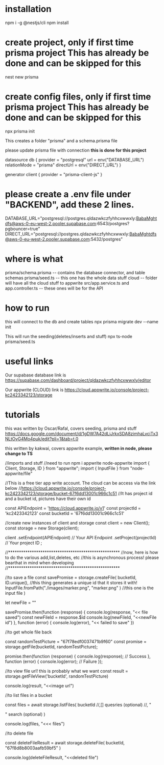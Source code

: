 # installation

npm i -g @nestjs/cli
npm install

# create project, only if first time prisma project **This has already be done and can be skipped for this**
nest new prisma

# create config files, only if first time prisma project **This has already be done and can be skipped for this**
npx prisma init

This creates a folder "prisma" and a schema.prisma file

please update prisma file with connection **this is done for this project**

datasource db {
  provider = "postgresql"
  url      = env("DATABASE_URL")
  relationMode = "prisma"
  directUrl = env("DIRECT_URL")
}

generator client {
  provider = "prisma-client-js"
}

# please create a .env file under "BACKEND", add these 2 lines.

DATABASE_URL="postgresql://postgres.qldazwkczfyhhcxwwxly:BabaMghtdfs@aws-0-eu-west-2.pooler.supabase.com:6543/postgres?pgbouncer=true"
DIRECT_URL="postgresql://postgres.qldazwkczfyhhcxwwxly:BabaMghtdfs@aws-0-eu-west-2.pooler.supabase.com:5432/postgres"

# where is what

prisma/schema.prisma -- contains the database connector, and table schemas
prisma/seed.ts -- this one has the whole data stuff
cloud -- folder will have all the cloud stuff to appwrite
src/app.service.ts and app.controller.ts -- these ones will be for the API

# how to run

this will connect to the db and create tables
npx prisma migrate dev --name init

This will run the seeding(deletes/inserts and stuff)
npx ts-node prisma/seed.ts


# useful links

Our supabase database link is
https://supabase.com/dashboard/project/qldazwkczfyhhcxwwxly/editor

Our appwrite (CLOUD) link is
https://cloud.appwrite.io/console/project-kc2423342123/storage

# tutorials
this was written by Oscar/Rafal, covers seeding, prisma and stuff
https://docs.google.com/document/d/1gDW7A42dLiJrkxSDA8zimhaLvciTx3NLtOvG4Mo4puk/edit?pli=1&tab=t.0

this written by kakwai, covers appwrite example, **written in node, please change to TS**

//imports and stuff
//need to run npm i appwrite node-appwrite
import { Client, Storage, ID } from "appwrite";
import { InputFile } from "node-appwrite/file"

//This is a free tier app write account.  The cloud can be access via the link below
//https://cloud.appwrite.io/console/project-kc2423342123/storage/bucket-67f6dd13001c966c1c51
//It has project id and a bucket id, pictures have their own id

const APIEndpoint = 'https://cloud.appwrite.io/v1'
const projectId = 'kc2423342123'
const bucketId = '67f6dd13001c966c1c51'

//create new instances of client and storage
const client = new Client();
const storage = new Storage(client);

client
    .setEndpoint(APIEndpoint) // Your API Endpoint
    .setProject(projectId) // Your project ID
;

//****************************************************
//now, here is how to do the various add,list,deletes, etc
//this is asynchronous process! please bearthat in mind when developing
//****************************************************



//to save a file
const savePromise = storage.createFile(
    bucketId,
    ID.unique(), //this thing generates a unique id that it stores it with!
    InputFile.fromPath("./images/marker.png", "marker.png" ) //this one is the input file
)

let newFile = ""

savePromise.then(function (response) {
    console.log(response, "<< file saved")
    const newFileId = response.$id
    console.log(newFileId, "<<newFile id")
}, function (error) {
    console.log(error), "<< failed to save"
})



//to get whole file back

const randomTestPicture = "67f78edf0037471b9f60"
const promise = storage.getFile(bucketId, randomTestPicture);

promise.then(function (response) {
    console.log(response); // Success
}, function (error) {
    console.log(error); // Failure
});

//to view file url! this is probably what we want
const result = storage.getFileView('bucketId', randomTestPicture)

console.log(result, "<<image url")


//to list files in a bucket

const files = await storage.listFiles(
    bucketId
    //,[] quesries (optional)
    //, "<SEARCH>" search (optional)
)

console.log(files, "<<< files")

//to delete file

const deleteFileResult = await storage.deleteFile(
    bucketId,
    "67f8d8b8003aafb59bf5"
)

console.log(deleteFileResult, "<<deleted file")

